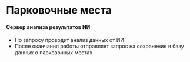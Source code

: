 # Парковочные места

#### Сервер анализа результатов ИИ
* По запросу проводит анализ данных от ИИ
* После оканчания работы отправляет запрос на сохранение в базу данных о парковочных местах
